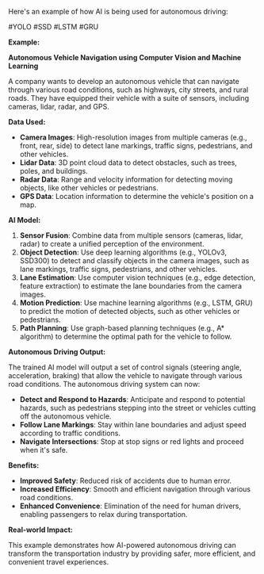Here's an example of how AI is being used for autonomous driving:

#YOLO #SSD #LSTM #GRU

**Example:**

**Autonomous Vehicle Navigation using Computer Vision and Machine Learning**

A company wants to develop an autonomous vehicle that can navigate through various road conditions, such as highways, city streets, and rural roads. They have equipped their vehicle with a suite of sensors, including cameras, lidar, radar, and GPS.

**Data Used:**

- **Camera Images**: High-resolution images from multiple cameras (e.g., front, rear, side) to detect lane markings, traffic signs, pedestrians, and other vehicles.
- **Lidar Data**: 3D point cloud data to detect obstacles, such as trees, poles, and buildings.
- **Radar Data**: Range and velocity information for detecting moving objects, like other vehicles or pedestrians.
- **GPS Data**: Location information to determine the vehicle's position on a map.

**AI Model:**

1. **Sensor Fusion**: Combine data from multiple sensors (cameras, lidar, radar) to create a unified perception of the environment.
2. **Object Detection**: Use deep learning algorithms (e.g., YOLOv3, SSD300) to detect and classify objects in the camera images, such as lane markings, traffic signs, pedestrians, and other vehicles.
3. **Lane Estimation**: Use computer vision techniques (e.g., edge detection, feature extraction) to estimate the lane boundaries from the camera images.
4. **Motion Prediction**: Use machine learning algorithms (e.g., LSTM, GRU) to predict the motion of detected objects, such as other vehicles or pedestrians.
5. **Path Planning**: Use graph-based planning techniques (e.g., A\* algorithm) to determine the optimal path for the vehicle to follow.

**Autonomous Driving Output:**

The trained AI model will output a set of control signals (steering angle, acceleration, braking) that allow the vehicle to navigate through various road conditions. The autonomous driving system can now:

- **Detect and Respond to Hazards**: Anticipate and respond to potential hazards, such as pedestrians stepping into the street or vehicles cutting off the autonomous vehicle.
- **Follow Lane Markings**: Stay within lane boundaries and adjust speed according to traffic conditions.
- **Navigate Intersections**: Stop at stop signs or red lights and proceed when it's safe.

**Benefits:**

- **Improved Safety**: Reduced risk of accidents due to human error.
- **Increased Efficiency**: Smooth and efficient navigation through various road conditions.
- **Enhanced Convenience**: Elimination of the need for human drivers, enabling passengers to relax during transportation.

**Real-world Impact:**

This example demonstrates how AI-powered autonomous driving can transform the transportation industry by providing safer, more efficient, and convenient travel experiences.